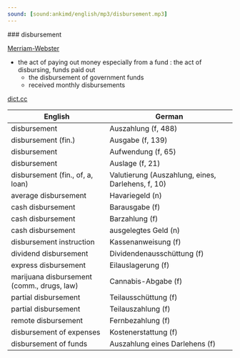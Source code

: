 ```yaml
---
sound: [sound:ankimd/english/mp3/disbursement.mp3]
---
```


\### disbursement

[Merriam-Webster](https://www.merriam-webster.com/dictionary/disbursement)

- the act of paying out money especially from a fund : the act of disbursing, funds paid out
    - the disbursement of government funds
    - received monthly disbursements

[dict.cc](https://www.dict.cc/disbursement)

| English        | German       |
| -------------- | ------------ |
| disbursement | Auszahlung (f, 488) |
| disbursement (fin.) | Ausgabe (f, 139) |
| disbursement | Aufwendung (f, 65) |
| disbursement | Auslage (f, 21) |
| disbursement (fin., of, a, loan) | Valutierung (Auszahlung, eines, Darlehens, f, 10) |
| average disbursement | Havariegeld (n) |
| cash disbursement | Barausgabe (f) |
| cash disbursement | Barzahlung (f) |
| cash disbursement | ausgelegtes Geld (n) |
| disbursement instruction | Kassenanweisung (f) |
| dividend disbursement | Dividendenausschüttung (f) |
| express disbursement | Eilauslagerung (f) |
| marijuana disbursement (comm., drugs, law) | Cannabis-Abgabe (f) |
| partial disbursement | Teilausschüttung (f) |
| partial disbursement | Teilauszahlung (f) |
| remote disbursement | Fernbezahlung (f) |
| disbursement of expenses | Kostenerstattung (f) |
| disbursement of funds | Auszahlung eines Darlehens (f) |

